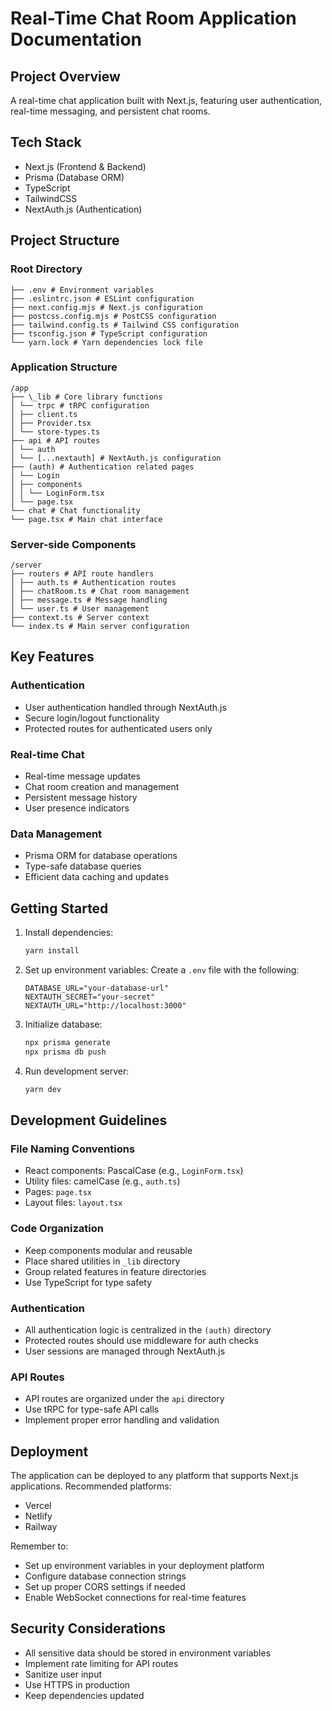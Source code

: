 # Real-Time Chat Room Application Documentation

## Project Overview

A real-time chat application built with Next.js, featuring user authentication, real-time messaging, and persistent chat rooms.

## Tech Stack

-   Next.js (Frontend & Backend)
-   Prisma (Database ORM)
-   TypeScript
-   TailwindCSS
-   NextAuth.js (Authentication)

## Project Structure

### Root Directory

```
├── .env # Environment variables
├── .eslintrc.json # ESLint configuration
├── next.config.mjs # Next.js configuration
├── postcss.config.mjs # PostCSS configuration
├── tailwind.config.ts # Tailwind CSS configuration
├── tsconfig.json # TypeScript configuration
└── yarn.lock # Yarn dependencies lock file
```

### Application Structure

```
/app
├── \_lib # Core library functions
│ └── trpc # tRPC configuration
│ ├── client.ts
│ ├── Provider.tsx
│ └── store-types.ts
├── api # API routes
│ └── auth
│ └── [...nextauth] # NextAuth.js configuration
├── (auth) # Authentication related pages
│ └── Login
│ ├── components
│ │ └── LoginForm.tsx
│ └── page.tsx
└── chat # Chat functionality
└── page.tsx # Main chat interface
```

### Server-side Components

```
/server
├── routers # API route handlers
│ ├── auth.ts # Authentication routes
│ ├── chatRoom.ts # Chat room management
│ ├── message.ts # Message handling
│ └── user.ts # User management
├── context.ts # Server context
└── index.ts # Main server configuration
```

## Key Features

### Authentication

-   User authentication handled through NextAuth.js
-   Secure login/logout functionality
-   Protected routes for authenticated users only

### Real-time Chat

-   Real-time message updates
-   Chat room creation and management
-   Persistent message history
-   User presence indicators

### Data Management

-   Prisma ORM for database operations
-   Type-safe database queries
-   Efficient data caching and updates

## Getting Started

1. Install dependencies:

    ```bash
    yarn install
    ```

2. Set up environment variables:
   Create a `.env` file with the following:

    ```
    DATABASE_URL="your-database-url"
    NEXTAUTH_SECRET="your-secret"
    NEXTAUTH_URL="http://localhost:3000"
    ```

3. Initialize database:

    ```bash
    npx prisma generate
    npx prisma db push
    ```

4. Run development server:
    ```bash
    yarn dev
    ```

## Development Guidelines

### File Naming Conventions

-   React components: PascalCase (e.g., `LoginForm.tsx`)
-   Utility files: camelCase (e.g., `auth.ts`)
-   Pages: `page.tsx`
-   Layout files: `layout.tsx`

### Code Organization

-   Keep components modular and reusable
-   Place shared utilities in `_lib` directory
-   Group related features in feature directories
-   Use TypeScript for type safety

### Authentication

-   All authentication logic is centralized in the `(auth)` directory
-   Protected routes should use middleware for auth checks
-   User sessions are managed through NextAuth.js

### API Routes

-   API routes are organized under the `api` directory
-   Use tRPC for type-safe API calls
-   Implement proper error handling and validation

## Deployment

The application can be deployed to any platform that supports Next.js applications. Recommended platforms:

-   Vercel
-   Netlify
-   Railway

Remember to:

-   Set up environment variables in your deployment platform
-   Configure database connection strings
-   Set up proper CORS settings if needed
-   Enable WebSocket connections for real-time features

## Security Considerations

-   All sensitive data should be stored in environment variables
-   Implement rate limiting for API routes
-   Sanitize user input
-   Use HTTPS in production
-   Keep dependencies updated

```

```
